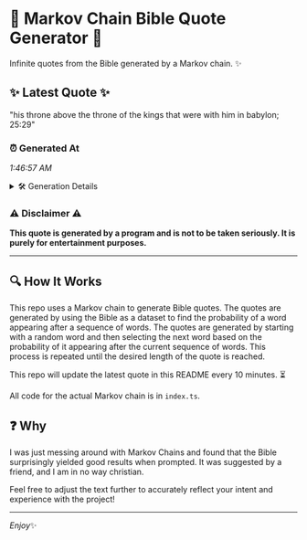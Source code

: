 # 📖 Markov Chain Bible Quote Generator 📖

Infinite quotes from the Bible generated by a Markov chain. ✨

## ✨ Latest Quote ✨
"his throne above the throne of the kings that were with him in babylon; 25:29"

### ⏰ Generated At
*1:46:57 AM*

<details>
    <summary>🛠️ Generation Details</summary>
    <p>
        <strong>🌱 Seed:</strong> his<br>
        <strong>🔄 Iterations:</strong> 14<br>
        <strong>📜 Context History:</strong><br>[ his ]: throne<br>[ his, throne ]: above<br>[ his, throne, above ]: the<br>[ his, throne, above, the ]: throne<br>[ his, throne, above, the, throne ]: of<br>[ his, throne, above, the, throne, of ]: the<br>[ throne, above, the, throne, of, the ]: kings<br>[ above, the, throne, of, the, kings ]: that<br>[ the, throne, of, the, kings, that ]: were<br>[ throne, of, the, kings, that, were ]: with<br>[ of, the, kings, that, were, with ]: him<br>[ the, kings, that, were, with, him ]: in<br>[ kings, that, were, with, him, in ]: babylon;<br>[ that, were, with, him, in, babylon; ]: 25:29<br>
    </p>
</details>

### ⚠️ Disclaimer ⚠️
**This quote is generated by a program and is not to be taken seriously. It is purely for entertainment purposes.**

---

## 🔍 How It Works

This repo uses a Markov chain to generate Bible quotes. The quotes are generated by using the Bible as a dataset to find the probability of a word appearing after a sequence of words. The quotes are generated by starting with a random word and then selecting the next word based on the probability of it appearing after the current sequence of words. This process is repeated until the desired length of the quote is reached.

This repo will update the latest quote in this README every 10 minutes. ⏳

All code for the actual Markov chain is in `index.ts`.

## ❓ Why

I was just messing around with Markov Chains and found that the Bible surprisingly yielded good results when prompted. 
It was suggested by a friend, and I am in no way christian.

Feel free to adjust the text further to accurately reflect your intent and experience with the project!

---

*Enjoy*✨
